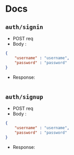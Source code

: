 # Docs

## `auth/signin`

* POST req
* Body : 
```json
{
    "username" : "username",
    "password" : "password"
}
```

* Response:
```json
```

## `auth/signup`

* POST req
* Body : 
```json
{
    "username" : "username",
    "password" : "password"
}
```

* Response:
```json
```